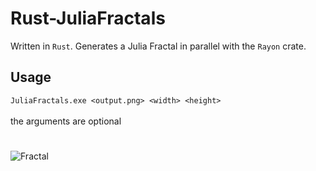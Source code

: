 # Rust-JuliaFractals

Written in `Rust`. Generates a Julia Fractal in parallel with the `Rayon` crate.

## Usage
`JuliaFractals.exe <output.png> <width> <height>` \
\
the arguments are optional

#
![Fractal](https://cdn.discordapp.com/attachments/865103544520146945/872919381708005396/fractal.png)
